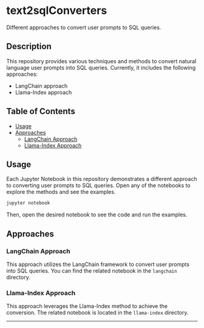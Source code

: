 

# text2sqlConverters

Different approaches to convert user prompts to SQL queries.

## Description

This repository provides various techniques and methods to convert natural language user prompts into SQL queries. Currently, it includes the following approaches:

- LangChain approach
- Llama-Index approach

## Table of Contents

- [Usage](#usage)
- [Approaches](#approaches)
  - [LangChain Approach](#langchain-approach)
  - [Llama-Index Approach](#llama-index-approach)

## Usage

Each Jupyter Notebook in this repository demonstrates a different approach to converting user prompts to SQL queries. Open any of the notebooks to explore the methods and see the examples.

```bash
jupyter notebook
```

Then, open the desired notebook to see the code and run the examples.

## Approaches

### LangChain Approach

This approach utilizes the LangChain framework to convert user prompts into SQL queries. You can find the related notebook in the `langchain` directory.

### Llama-Index Approach

This approach leverages the Llama-Index method to achieve the conversion. The related notebook is located in the `llama-index` directory.

---
